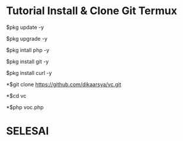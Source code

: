 # Tutorial Install & Clone Git Termux

 $pkg update -y        

 $pkg upgrade -y
 
 $pkg intall php -y
 
 $pkg install git -y 
 
 $pkg install curl -y
 

 *$git clone  https://github.com/dikaarsya/vc.git
 
 *$cd vc
 
 *$php voc.php
 
# SELESAI
